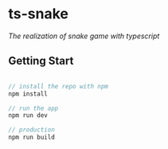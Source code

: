 # ts-snake

_The realization of snake game with typescript_

## Getting Start

```js

// install the repo with npm
npm install

// run the app
npm run dev

// production
npm run build
```
